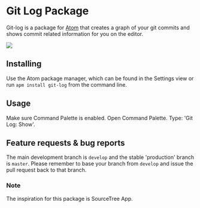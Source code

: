 # Git Log Package

Git-log is a package for [Atom][atom] that creates a graph of your git commits and shows commit related information for you on the editor.

![](https://raw.githubusercontent.com/NikhilKalige/git-log/master/resources/git-log.gif)

## Installing

Use the Atom package manager, which can be found in the Settings view or
run `apm install git-log` from the command line.

## Usage

Make sure Command Palette is enabled.
Open Command Palette.
Type: 'Git Log: Show'.

## Feature requests & bug reports

The main development branch is `develop` and the stable 'production' branch is `master`. Please remember to base your branch from `develop` and issue the pull request back to that branch.

### Note
The inspiration for this package is SourceTree App. 

[atom]: http://atom.io/